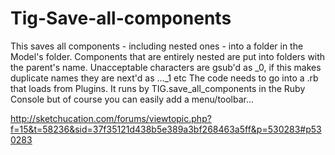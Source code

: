Tig-Save-all-components
=======================

This saves all components - including nested ones - into a folder in the Model's folder.
Components that are entirely nested are put into folders with the parent's name.
Unacceptable characters are gsub'd as _0, if this makes duplicate names they are next'd as ..._1 etc
The code needs to go into a .rb that loads from Plugins.
It runs by TIG.save_all_components in the Ruby Console but of course you can easily add a menu/toolbar...

http://sketchucation.com/forums/viewtopic.php?f=15&t=58236&sid=37f35121d438b5e389a3bf268463a5ff&p=530283#p530283
